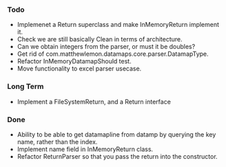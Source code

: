 ### Todo

* Implemenet a Return superclass and make InMemoryReturn implement it.
* Check we are still basically Clean in terms of architecture.
* Can we obtain integers from the parser, or must it be doubles?
* Get rid of com.matthewlemon.datamaps.core.parser.DatamapType.
* Refactor InMemoryDatamapShould test.
* Move functionality to excel parser usecase.

### Long Term

* Implement a FileSystemReturn, and a Return interface

### Done

* Ability to be able to get datamapline from datamp by querying the key name, rather than the index.
* Implement name field in InMemoryReturn class.
* Refactor ReturnParser so that you pass the return into the constructor.